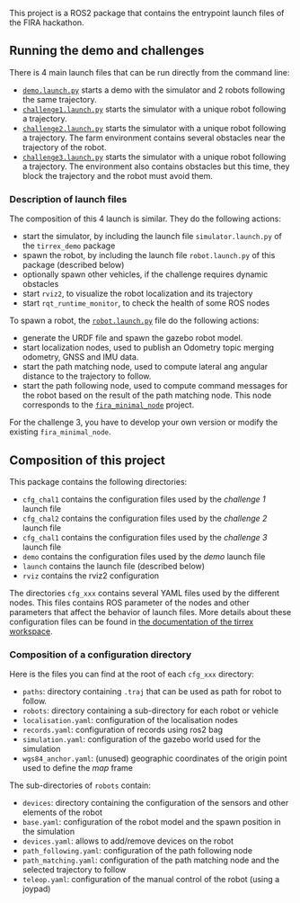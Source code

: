 This project is a ROS2 package that contains the entrypoint launch files of the FIRA hackathon.


## Running the demo and challenges

There is 4 main launch files that can be run directly from the command line:

* [`demo.launch.py`](launch/demo.launch.py) starts a demo with the simulator and 2 robots following
the same trajectory.
* [`challenge1.launch.py`](launch/challenge1.launch.py) starts the simulator with a unique robot
following a trajectory.
* [`challenge2.launch.py`](launch/challenge2.launch.py) starts the simulator with a unique robot
following a trajectory. The farm environment contains several obstacles near the trajectory of
the robot.
* [`challenge3.launch.py`](launch/challenge3.launch.py) starts the simulator with a unique robot
following a trajectory.
The environment also contains obstacles but this time, they block the trajectory and the robot must
avoid them.

### Description of launch files

The composition of this 4 launch is similar.
They do the following actions:

* start the simulator, by including the launch file `simulator.launch.py` of the `tirrex_demo` package
* spawn the robot, by including the launch file `robot.launch.py` of this package (described below)
* optionally spawn other vehicles, if the challenge requires dynamic obstacles
* start `rviz2`, to visualize the robot localization and its trajectory
* start `rqt_runtime_monitor`, to check the health of some ROS nodes

To spawn a robot, the [`robot.launch.py`](launch/robot.launch.py) file do the following actions:

* generate the URDF file and spawn the gazebo robot model.
* start localization nodes, used to publish an Odometry topic merging odometry, GNSS and IMU data.
* start the path matching node, used to compute lateral ang angular distance to the trajectory to
follow.
* start the path following node, used to compute command messages for the robot based on the result
of the path matching node.
This node corresponds to the
[`fira_minimal_node`](https://github.com/FiraHackathon/fira_minimal_node/tree/main) project.

For the challenge 3, you have to develop your own version or modify the existing `fira_minimal_node`.


## Composition of this project

This package contains the following directories:

* `cfg_chal1` contains the configuration files used by the _challenge 1_ launch file
* `cfg_chal2` contains the configuration files used by the _challenge 2_ launch file
* `cfg_chal1` contains the configuration files used by the _challenge 3_ launch file
* `demo` contains the configuration files used by the _demo_ launch file
* `launch` contains the launch file (described below)
* `rviz` contains the rviz2 configuration

The directories `cfg_xxx` contains several YAML files used by the different nodes.
This files contains ROS parameter of the nodes and other parameters that affect the behavior of
launch files.
More details about these configuration files can be found in [the documentation of the tirrex
workspace](https://github.com/Tirrex-Roboterrium/tirrex_demo/blob/main/doc/documentation.pdf).

### Composition of a configuration directory

Here is the files you can find at the root of each `cfg_xxx` directory:

* `paths`: directory containing `.traj` that can be used as path for robot to follow.
* `robots`: directory containing a sub-directory for each robot or vehicle
* `localisation.yaml`: configuration of the localisation nodes
* `records.yaml`: configuration of records using ros2 bag
* `simulation.yaml`: configuration of the gazebo world used for the simulation
* `wgs84_anchor.yaml`: (unused) geographic coordinates of the origin point used to define the _map_
frame

The sub-directories of `robots` contain:

* `devices`: directory containing the configuration of the sensors and other elements of the robot
* `base.yaml`: configuration of the robot model and the spawn position in the simulation
* `devices.yaml`: allows to add/remove devices on the robot
* `path_following.yaml`: configuration of the path following node
* `path_matching.yaml`: configuration of the path matching node and the selected trajectory to
follow
* `teleop.yaml`: configuration of the manual control of the robot (using a joypad)
